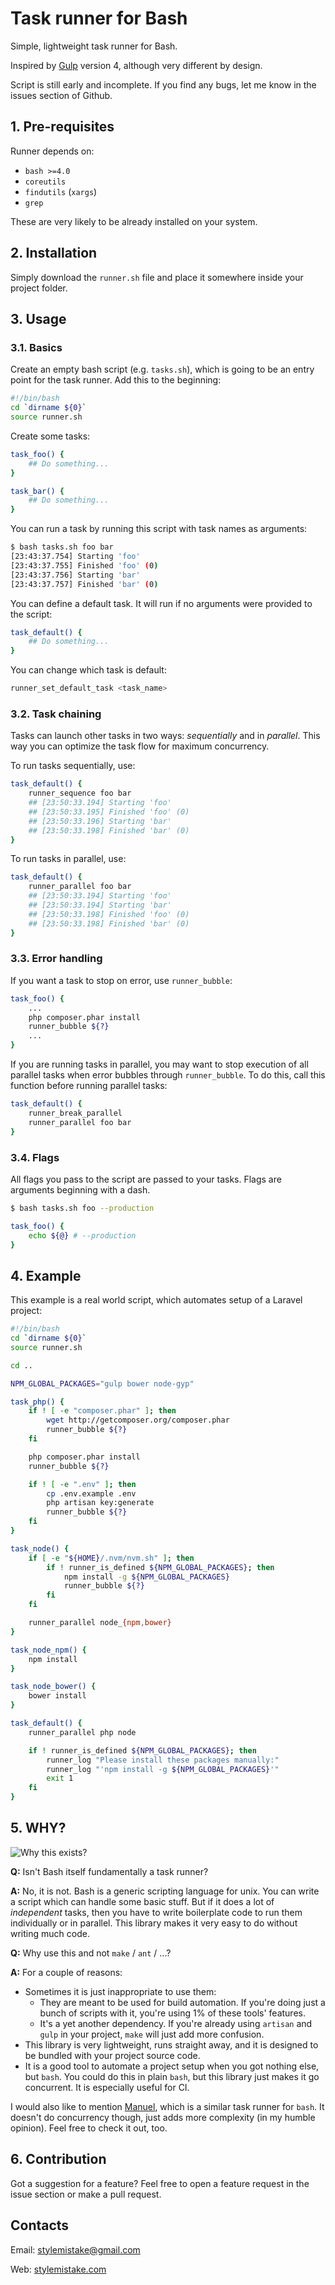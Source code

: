 # Task runner for Bash

Simple, lightweight task runner for Bash.

Inspired by [Gulp] version 4, although very different by design.

Script is still early and incomplete. If you find any bugs, let me know in the
issues section of Github.


## 1. Pre-requisites

Runner depends on:

* `bash >=4.0`
* `coreutils`
* `findutils` (`xargs`)
* `grep`

These are very likely to be already installed on your system.


## 2. Installation

Simply download the `runner.sh` file and place it somewhere inside your
project folder.


## 3. Usage

### 3.1. Basics

Create an empty bash script (e.g. `tasks.sh`), which is going to be an entry
point for the task runner. Add this to the beginning:

```bash
#!/bin/bash
cd `dirname ${0}`
source runner.sh
```

Create some tasks:

```bash
task_foo() {
    ## Do something...
}

task_bar() {
    ## Do something...
}
```

You can run a task by running this script with task names as arguments:

```bash
$ bash tasks.sh foo bar
[23:43:37.754] Starting 'foo'
[23:43:37.755] Finished 'foo' (0)
[23:43:37.756] Starting 'bar'
[23:43:37.757] Finished 'bar' (0)
```

You can define a default task. It will run if no arguments were provided to
the script:

```bash
task_default() {
    ## Do something...
}
```

You can change which task is default:

```bash
runner_set_default_task <task_name>
```

### 3.2. Task chaining

Tasks can launch other tasks in two ways: *sequentially* and in *parallel*.
This way you can optimize the task flow for maximum concurrency.

To run tasks sequentially, use:

```bash
task_default() {
    runner_sequence foo bar
    ## [23:50:33.194] Starting 'foo'
    ## [23:50:33.195] Finished 'foo' (0)
    ## [23:50:33.196] Starting 'bar'
    ## [23:50:33.198] Finished 'bar' (0)
}
```

To run tasks in parallel, use:

```bash
task_default() {
    runner_parallel foo bar
    ## [23:50:33.194] Starting 'foo'
    ## [23:50:33.194] Starting 'bar'
    ## [23:50:33.198] Finished 'foo' (0)
    ## [23:50:33.198] Finished 'bar' (0)
}
```

### 3.3. Error handling

If you want a task to stop on error, use `runner_bubble`:

```bash
task_foo() {
    ...
    php composer.phar install
    runner_bubble ${?}
    ...
}
```

If you are running tasks in parallel, you may want to stop execution of all
parallel tasks when error bubbles through `runner_bubble`. To do this, call
this function before running parallel tasks:

```bash
task_default() {
    runner_break_parallel
    runner_parallel foo bar
}
```

### 3.4. Flags

All flags you pass to the script are passed to your tasks. Flags are arguments
beginning with a dash.

```bash
$ bash tasks.sh foo --production

task_foo() {
    echo ${@} # --production
}
```


## 4. Example

This example is a real world script, which automates setup of a Laravel
project:

```bash
#!/bin/bash
cd `dirname ${0}`
source runner.sh

cd ..

NPM_GLOBAL_PACKAGES="gulp bower node-gyp"

task_php() {
    if ! [ -e "composer.phar" ]; then
        wget http://getcomposer.org/composer.phar
        runner_bubble ${?}
    fi

    php composer.phar install
    runner_bubble ${?}

    if ! [ -e ".env" ]; then
        cp .env.example .env
        php artisan key:generate
        runner_bubble ${?}
    fi
}

task_node() {
    if [ -e "${HOME}/.nvm/nvm.sh" ]; then
        if ! runner_is_defined ${NPM_GLOBAL_PACKAGES}; then
            npm install -g ${NPM_GLOBAL_PACKAGES}
            runner_bubble ${?}
        fi
    fi

    runner_parallel node_{npm,bower}
}

task_node_npm() {
    npm install
}

task_node_bower() {
    bower install
}

task_default() {
    runner_parallel php node

    if ! runner_is_defined ${NPM_GLOBAL_PACKAGES}; then
        runner_log "Please install these packages manually:"
        runner_log "'npm install -g ${NPM_GLOBAL_PACKAGES}'"
        exit 1
    fi
}
```


## 5. WHY?

![Why this exists?][derp_why]

**Q:** Isn't Bash itself fundamentally a task runner?

**A:** No, it is not. Bash is a generic scripting language for unix.
You can write a script which can handle some basic stuff. But if it does a
lot of *independent* tasks, then you have to write boilerplate code to run
them individually or in parallel. This library makes it very easy to do
without writing much code.

**Q:** Why use this and not `make` / `ant` / ...?

**A:** For a couple of reasons:

* Sometimes it is just inappropriate to use them:
    * They are meant to be used for build automation. If you're doing just
    a bunch of scripts with it, you're using 1% of these tools' features.
    * It's a yet another dependency. If you're already using `artisan` and
    `gulp` in your project, `make` will just add more confusion.
* This library is very lightweight, runs straight away, and it is designed to
be bundled with your project source code.
* It is a good tool to automate a project setup when you got nothing else,
but `bash`. You could do this in plain `bash`, but this library just makes
it go concurrent. It is especially useful for CI.

I would also like to mention [Manuel], which is a similar task runner for
`bash`. It doesn't do concurrency though, just adds more complexity (in my
humble opinion). Feel free to check it out, too.


## 6. Contribution

Got a suggestion for a feature? Feel free to open a feature request in the
issue section or make a pull request.


## Contacts

Email: [stylemistake@gmail.com]

Web: [stylemistake.com]

[gulp]: https://github.com/gulpjs/gulp
[issues]: https://github.com/stylemistake/bash-task-runner/issues
[derp_why]: http://cdn.alltheragefaces.com/img/faces/jpg/neutral-whyyyyy.jpg
[manuel]: https://github.com/ShaneKilkelly/manuel
[stylemistake.com]: http://stylemistake.com
[stylemistake@gmail.com]: mailto:stylemistake@gmail.com
